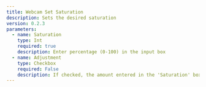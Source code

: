 ```yaml
---
title: Webcam Set Saturation
description: Sets the desired saturation
version: 0.2.3
parameters:
  - name: Saturation
    type: Int
    required: true
    description: Enter percentage (0-100) in the input box
  - name: Adjustment
    type: Checkbox
    required: False
    description: If checked, the amount entered in the 'Saturation' box will be added to the current setting
---
```

